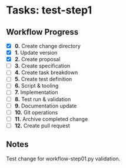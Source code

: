 # Tasks: test-step1

## Workflow Progress

- [x] **0.** Create change directory
- [x] **1.** Update version
- [x] **2.** Create proposal
- [ ] **3.** Create specification
- [ ] **4.** Create task breakdown
- [ ] **5.** Create test definition
- [ ] **6.** Script & tooling
- [ ] **7.** Implementation
- [ ] **8.** Test run & validation
- [ ] **9.** Documentation update
- [ ] **10.** Git operations
- [ ] **11.** Archive completed change
- [ ] **12.** Create pull request

## Notes

Test change for workflow-step01.py validation.
